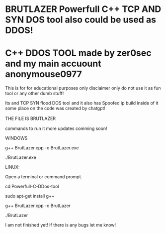 # BRUTLAZER Powerfull C++ TCP AND SYN DOS tool also could be used as DDOS!
# C++ DDOS TOOL                                                                     made by  zer0sec and my main accuount anonymouse0977
 
 This is for for educational purposes only disclaimer only do not use it as fun tool or any other dumb stuff!
 
Its and TCP SYN flood DOS tool and it also has Spoofed ip build inside of it                                           some place on the code was created by chatgpt!

THE FILE IS BRUTLAZER 
ㅤㅤㅤㅤㅤㅤㅤ

commands to run it 
more updates comming soon!






WINDOWS 

g++ BrutLazer.cpp -o BrutLazer.exe


./BrutLazer.exe


LINUX:

Open a terminal or command prompt.


cd Powerfull-C-DDos-tool

sudo apt-get install g++


g++ BrutLazer.cpp -o BrutLazer

./BrutLazer

I am not finished yet!
If there is any bugs let me know! 

